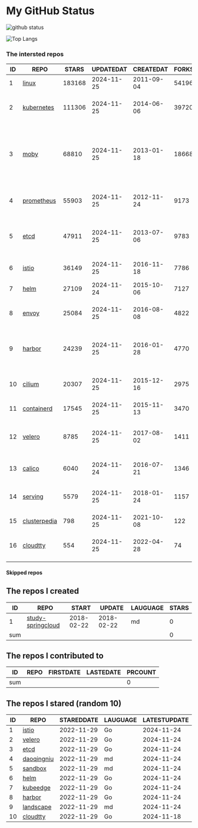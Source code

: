 # My GitHub Status

<img src="https://github-readme-stats-1.yihong0618.vercel.app/api?username=daoqingniu&show_icons=true&&&hide_title=true&count_private=true" alt="github status" />

![Top Langs](https://github-readme-stats-1.yihong0618.vercel.app/api/top-langs/?username=daoqingniu&layout=compact)

<!--START_SECTION:github_repos-->
### The intersted repos
| ID |                              REPO                               | STARS  | UPDATEDAT  | CREATEDAT  | FORKSCOUNT |                                                DESCRIPTIONS                                                |
|----|-----------------------------------------------------------------|--------|------------|------------|------------|------------------------------------------------------------------------------------------------------------|
|  1 | [linux](https://github.com/torvalds/linux)                      | 183168 | 2024-11-25 | 2011-09-04 |      54196 | Linux kernel source tree                                                                                   |
|  2 | [kubernetes](https://github.com/kubernetes/kubernetes)          | 111306 | 2024-11-25 | 2014-06-06 |      39720 | Production-Grade Container Scheduling and Management                                                       |
|  3 | [moby](https://github.com/moby/moby)                            |  68810 | 2024-11-25 | 2013-01-18 |      18668 | The Moby Project - a collaborative project for the container ecosystem to assemble container-based systems |
|  4 | [prometheus](https://github.com/prometheus/prometheus)          |  55903 | 2024-11-25 | 2012-11-24 |       9173 | The Prometheus monitoring system and time series database.                                                 |
|  5 | [etcd](https://github.com/etcd-io/etcd)                         |  47911 | 2024-11-25 | 2013-07-06 |       9783 | Distributed reliable key-value store for the most critical data of a distributed system                    |
|  6 | [istio](https://github.com/istio/istio)                         |  36149 | 2024-11-25 | 2016-11-18 |       7786 | Connect, secure, control, and observe services.                                                            |
|  7 | [helm](https://github.com/helm/helm)                            |  27109 | 2024-11-24 | 2015-10-06 |       7127 | The Kubernetes Package Manager                                                                             |
|  8 | [envoy](https://github.com/envoyproxy/envoy)                    |  25084 | 2024-11-25 | 2016-08-08 |       4822 | Cloud-native high-performance edge/middle/service proxy                                                    |
|  9 | [harbor](https://github.com/goharbor/harbor)                    |  24239 | 2024-11-25 | 2016-01-28 |       4770 | An open source trusted cloud native registry project that stores, signs, and scans content.                |
| 10 | [cilium](https://github.com/cilium/cilium)                      |  20307 | 2024-11-25 | 2015-12-16 |       2975 | eBPF-based Networking, Security, and Observability                                                         |
| 11 | [containerd](https://github.com/containerd/containerd)          |  17545 | 2024-11-25 | 2015-11-13 |       3470 | An open and reliable container runtime                                                                     |
| 12 | [velero](https://github.com/vmware-tanzu/velero)                |   8785 | 2024-11-25 | 2017-08-02 |       1411 | Backup and migrate Kubernetes applications and their persistent volumes                                    |
| 13 | [calico](https://github.com/projectcalico/calico)               |   6040 | 2024-11-24 | 2016-07-21 |       1346 | Cloud native networking and network security                                                               |
| 14 | [serving](https://github.com/knative/serving)                   |   5579 | 2024-11-25 | 2018-01-24 |       1157 | Kubernetes-based, scale-to-zero, request-driven compute                                                    |
| 15 | [clusterpedia](https://github.com/clusterpedia-io/clusterpedia) |    798 | 2024-11-25 | 2021-10-08 |        122 | The Encyclopedia of Kubernetes clusters                                                                    |
| 16 | [cloudtty](https://github.com/cloudtty/cloudtty)                |    554 | 2024-11-25 | 2022-04-28 |         74 | A Friendly Kubernetes CloudShell (Web Terminal) !                                                          |



#### Skipped repos
<!--END_SECTION:github_repos-->

<!--START_SECTION:my_github-->
## The repos I created
| ID  |                                 REPO                                 |   START    |   UPDATE   | LAUGUAGE | STARS |
|-----|----------------------------------------------------------------------|------------|------------|----------|-------|
|   1 | [study-springcloud](https://github.com/daoqingniu/study-springcloud) | 2018-02-22 | 2018-02-22 | md       |     0 |
| sum |                                                                      |            |            |          |     0 |

## The repos I contributed to
| ID  | REPO | FIRSTDATE | LASTEDATE | PRCOUNT |
|-----|------|-----------|-----------|---------|
| sum |      |           |           |       0 |

## The repos I stared (random 10)
| ID |                          REPO                          | STAREDDATE | LAUGUAGE | LATESTUPDATE |
|----|--------------------------------------------------------|------------|----------|--------------|
|  1 | [istio](https://github.com/istio/istio)                | 2022-11-29 | Go       | 2024-11-24   |
|  2 | [velero](https://github.com/vmware-tanzu/velero)       | 2022-11-29 | Go       | 2024-11-24   |
|  3 | [etcd](https://github.com/etcd-io/etcd)                | 2022-11-29 | Go       | 2024-11-24   |
|  4 | [daoqingniu](https://github.com/daoqingniu/daoqingniu) | 2022-11-29 | md       | 2024-11-24   |
|  5 | [sandbox](https://github.com/cncf/sandbox)             | 2022-11-29 | md       | 2024-11-24   |
|  6 | [helm](https://github.com/helm/helm)                   | 2022-11-29 | Go       | 2024-11-24   |
|  7 | [kubeedge](https://github.com/kubeedge/kubeedge)       | 2022-11-29 | Go       | 2024-11-24   |
|  8 | [harbor](https://github.com/goharbor/harbor)           | 2022-11-29 | Go       | 2024-11-24   |
|  9 | [landscape](https://github.com/cncf/landscape)         | 2022-11-29 | md       | 2024-11-24   |
| 10 | [cloudtty](https://github.com/cloudtty/cloudtty)       | 2022-11-29 | Go       | 2024-11-18   |

<!--END_SECTION:my_github-->
